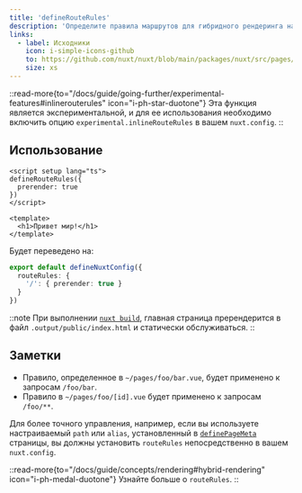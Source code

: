 ```yaml
---
title: 'defineRouteRules'
description: 'Определите правила маршрутов для гибридного рендеринга на уровне страницы.'
links:
  - label: Исходники
    icon: i-simple-icons-github
    to: https://github.com/nuxt/nuxt/blob/main/packages/nuxt/src/pages/runtime/composables.ts
    size: xs
---
```


::read-more{to="/docs/guide/going-further/experimental-features#inlinerouterules" icon="i-ph-star-duotone"}
Эта функция является экспериментальной, и для ее использования необходимо включить опцию `experimental.inlineRouteRules` в вашем `nuxt.config`.
::

## Использование

```vue [pages/index.vue]
<script setup lang="ts">
defineRouteRules({
  prerender: true
})
</script>

<template>
  <h1>Привет мир!</h1>
</template>
```

Будет переведено на:

```ts [nuxt.config.ts]
export default defineNuxtConfig({
  routeRules: {
    '/': { prerender: true }
  }
})
```

::note
При выполнении [`nuxt build`](/docs/api/commands/build), главная страница пререндерится в файл `.output/public/index.html` и статически обслуживаться.
::

## Заметки

- Правило, определенное в `~/pages/foo/bar.vue`, будет применено к запросам `/foo/bar`.
- Правило в `~/pages/foo/[id].vue` будет применено к запросам `/foo/**`.

Для более точного управления, например, если вы используете настраиваемый `path` или `alias`, установленный в [`definePageMeta`](/docs/api/utils/define-page-meta) страницы, вы должны установить `routeRules` непосредственно в вашем `nuxt.config`.

::read-more{to="/docs/guide/concepts/rendering#hybrid-rendering" icon="i-ph-medal-duotone"}
Узнайте больше о `routeRules`.
::

